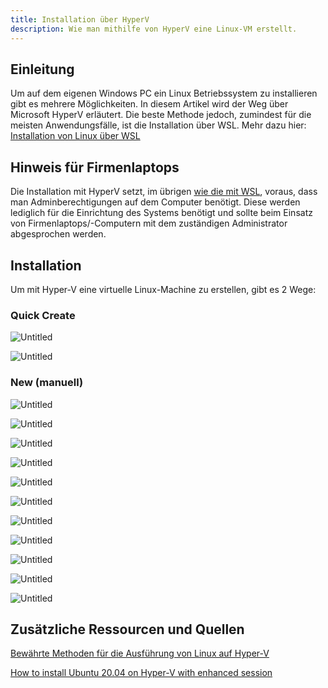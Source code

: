 ```yaml
---
title: Installation über HyperV
description: Wie man mithilfe von HyperV eine Linux-VM erstellt.
---
```



## Einleitung

Um auf dem eigenen Windows PC ein Linux Betriebssystem zu installieren gibt es mehrere Möglichkeiten. In diesem Artikel wird der Weg über Microsoft HyperV erläutert. Die beste Methode jedoch, zumindest für die meisten Anwendungsfälle, ist die Installation über WSL. Mehr dazu hier: [Installation von Linux über WSL](/linux/linux-install-wsl)

## Hinweis für Firmenlaptops

Die Installation mit HyperV setzt, im übrigen [wie die mit WSL](/linux/linux-install-wsl), voraus, dass man Adminberechtigungen auf dem Computer benötigt. Diese werden lediglich für die Einrichtung des Systems benötigt und sollte beim Einsatz von Firmenlaptops/-Computern mit dem zuständigen Administrator abgesprochen werden.

## Installation

Um mit Hyper-V eine virtuelle Linux-Machine zu erstellen, gibt es 2 Wege:

### Quick Create

![Untitled](Installation%20von%20Linux%20u%CC%88ber%20HyperV%2089b93d433487418883c58f6893f487fc/Untitled.png)

![Untitled](Installation%20von%20Linux%20u%CC%88ber%20HyperV%2089b93d433487418883c58f6893f487fc/Untitled%201.png)

### New (manuell)

![Untitled](Installation%20von%20Linux%20u%CC%88ber%20HyperV%2089b93d433487418883c58f6893f487fc/Untitled%202.png)

![Untitled](Installation%20von%20Linux%20u%CC%88ber%20HyperV%2089b93d433487418883c58f6893f487fc/Untitled%203.png)

![Untitled](Installation%20von%20Linux%20u%CC%88ber%20HyperV%2089b93d433487418883c58f6893f487fc/Untitled%204.png)

![Untitled](Installation%20von%20Linux%20u%CC%88ber%20HyperV%2089b93d433487418883c58f6893f487fc/Untitled%205.png)

![Untitled](Installation%20von%20Linux%20u%CC%88ber%20HyperV%2089b93d433487418883c58f6893f487fc/Untitled%206.png)

![Untitled](Installation%20von%20Linux%20u%CC%88ber%20HyperV%2089b93d433487418883c58f6893f487fc/Untitled%207.png)

![Untitled](Installation%20von%20Linux%20u%CC%88ber%20HyperV%2089b93d433487418883c58f6893f487fc/Untitled%208.png)

![Untitled](Installation%20von%20Linux%20u%CC%88ber%20HyperV%2089b93d433487418883c58f6893f487fc/Untitled%209.png)

![Untitled](Installation%20von%20Linux%20u%CC%88ber%20HyperV%2089b93d433487418883c58f6893f487fc/Untitled%2010.png)

![Untitled](Installation%20von%20Linux%20u%CC%88ber%20HyperV%2089b93d433487418883c58f6893f487fc/Untitled%2011.png)

![Untitled](Installation%20von%20Linux%20u%CC%88ber%20HyperV%2089b93d433487418883c58f6893f487fc/Untitled%2012.png)

## Zusätzliche Ressourcen und Quellen

[Bewährte Methoden für die Ausführung von Linux auf Hyper-V](https://learn.microsoft.com/de-de/windows-server/virtualization/hyper-v/best-practices-for-running-linux-on-hyper-v)

[How to install Ubuntu 20.04 on Hyper-V with enhanced session](https://francescotonini.medium.com/how-to-install-ubuntu-20-04-on-hyper-v-with-enhanced-session-b20a269a5fa7)